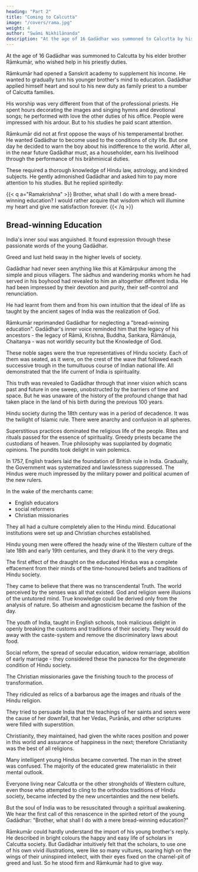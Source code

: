 ```yaml
---
heading: "Part 2"
title: "Coming to Calcutta"
image: "/covers/rama.jpg"
weight: 4
author: "Swāmi Nikhilānanda"
description: "At the age of 16 Gadādhar was summoned to Calcutta by his elder brother Rāmkumār"
---
```




At the age of 16 Gadādhar was summoned to Calcutta by his elder brother Rāmkumār, who wished help in his priestly duties. 

Rāmkumār had opened a Sanskrit academy to supplement his income. He wanted to gradually turn his younger brother's mind to education. Gadādhar applied himself heart and soul to his new duty as family priest to a number of Calcutta families. 

His worship was very different from that of the professional priests. He spent hours decorating the images and singing hymns and devotional songs; he performed with love the other duties of his office. People were impressed with his ardour. But to his studies he paid scant attention. 

Rāmkumār did not at first oppose the ways of his temperamental brother. He wanted Gadādhar to become used to the conditions of city life. But one day he decided to warn the boy about his indifference to the world. After all, in the near future Gadādhar must, as a householder, earn his livelihood through the performance of his brāhminical duties.

These required a thorough knowledge of Hindu law, astrology, and kindred subjects. He gently admonished Gadādhar and asked him to pay more attention to his studies. But he replied spiritedly:

{{< q a="Ramakrishna" >}}
Brother, what shall I do with a mere bread-winning education? I would rather acquire that wisdom which will illumine my heart and give me satisfaction forever.
{{< /q >}}


## Bread-winning Education

India's inner soul was anguished. It found expression through these passionate words of the young Gadādhar.

<!-- For what did his unsophisticated eyes see around him in
Calcutta, at that time the metropolis of India and the centre of modern culture and
learning?  -->

Greed and lust held sway in the higher levels of society. 
<!-- The occasional religious practices were merely outer forms from which the soul had long ago departed. -->

Gadādhar had never seen anything like this at Kāmārpukur among the simple and pious villagers. The sādhus and wandering monks whom he had served in his boyhood had revealed to him an altogether different India. He had been impressed by their devotion and purity, their self-control and renunciation. 

He had learnt from them and from his own intuition that the ideal of life as taught by the ancient sages of India was the
realization of God.

Rāmkumār reprimanded Gadādhar for neglecting a "bread-winning education". Gadādhar's inner voice reminded him that the legacy of his ancestors - the legacy of Rāmā, Krishna, Buddha, Sankara, Rāmānuja, Chaitanya - was not worldly security but
the Knowledge of God.

These noble sages were the true representatives of Hindu society. Each of them was seated, as it were, on the crest of the wave that followed each successive trough in the tumultuous course of Indian national life. All demonstrated that
the life current of India is spirituality. 

This truth was revealed to Gadādhar through that inner vision which scans past and future in one sweep, unobstructed by the barriers of time and space. But he was unaware of the history of the profound change that had taken place in the land of his birth during the previous 100 years. 

Hindu society during the 18th century was in a period of decadence. It was the twilight of Islamic rule. There were anarchy and confusion in all spheres.

Superstitious practices dominated the religious life of the people. Rites and rituals passed for the essence of spirituality. Greedy priests became the custodians of heaven. True philosophy was supplanted by dogmatic opinions. The pundits took delight in vain polemics.

In 1757, English traders laid the foundation of British rule in India. Gradually, the Government was systematized and lawlessness suppressed. The Hindus were much impressed by the military power and political acumen of the new rulers. 

In the wake of the merchants came:
- English educators
- social reformers
- Christian missionaries 

They all had a culture completely alien to the Hindu mind. Educational institutions were set up and Christian churches established.

Hindu young men were offered the heady wine of the Western culture of the late 18th and early 19th centuries, and they drank it to the very dregs.

The first effect of the draught on the educated Hindus was a complete effacement from
their minds of the time-honoured beliefs and traditions of Hindu society. 

They came to believe that there was no transcendental Truth. The world perceived by the senses was all that existed. God and religion were illusions of the untutored mind. True knowledge could be derived only from the analysis of nature. So atheism and agnosticism became the fashion of the day.

The youth of India, taught in English schools, took malicious delight in openly breaking the customs and traditions of their society. They would do away with the caste-system and remove the discriminatory laws about food. 

Social reform, the spread of secular education, widow remarriage, abolition of early marriage - they considered these the panacea for the degenerate condition of Hindu society. 

The Christian missionaries gave the finishing touch to the process of transformation.

They ridiculed as relics of a barbarous age the images and rituals of the Hindu religion.

They tried to persuade India that the teachings of her saints and seers were the cause of her downfall, that her Vedas, Purānās, and other scriptures were filled with superstition.

Christianity, they maintained, had given the white races position and power in this world and assurance of happiness in the next; therefore Christianity was the best of all
religions. 

Many intelligent young Hindus became converted. The man in the street was confused. The majority of the educated grew materialistic in their mental outlook. 

Everyone living near Calcutta or the other strongholds of Western culture, even those who attempted to cling to the orthodox traditions of Hindu society, became infected by the new uncertainties and the new beliefs.

But the soul of India was to be resuscitated through a spiritual awakening. We hear the first call of this renascence in the spirited retort of the young Gadādhar: "Brother, what shall I do with a mere bread-winning education?"

Rāmkumār could hardly understand the import of his young brother's reply. He described in bright colours the happy and easy life of scholars in Calcutta society. But Gadādhar intuitively felt that the scholars, to use one of his own vivid illustrations, were like so many vultures, soaring high on the wings of their uninspired intellect, with their eyes
fixed on the charnel-pit of greed and lust. So he stood firm and Rāmkumār had to give
way.

